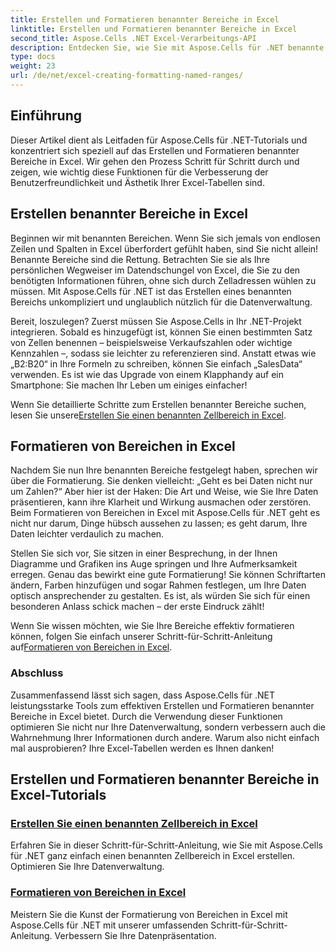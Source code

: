 ```yaml
---
title: Erstellen und Formatieren benannter Bereiche in Excel
linktitle: Erstellen und Formatieren benannter Bereiche in Excel
second_title: Aspose.Cells .NET Excel-Verarbeitungs-API
description: Entdecken Sie, wie Sie mit Aspose.Cells für .NET benannte Bereiche in Excel erstellen und formatieren. Verbessern Sie mühelos Ihr Datenmanagement und Ihre visuelle Präsentation.
type: docs
weight: 23
url: /de/net/excel-creating-formatting-named-ranges/
---
```

## Einführung

Dieser Artikel dient als Leitfaden für Aspose.Cells für .NET-Tutorials und konzentriert sich speziell auf das Erstellen und Formatieren benannter Bereiche in Excel. Wir gehen den Prozess Schritt für Schritt durch und zeigen, wie wichtig diese Funktionen für die Verbesserung der Benutzerfreundlichkeit und Ästhetik Ihrer Excel-Tabellen sind. 

## Erstellen benannter Bereiche in Excel

Beginnen wir mit benannten Bereichen. Wenn Sie sich jemals von endlosen Zeilen und Spalten in Excel überfordert gefühlt haben, sind Sie nicht allein! Benannte Bereiche sind die Rettung. Betrachten Sie sie als Ihre persönlichen Wegweiser im Datendschungel von Excel, die Sie zu den benötigten Informationen führen, ohne sich durch Zelladressen wühlen zu müssen. Mit Aspose.Cells für .NET ist das Erstellen eines benannten Bereichs unkompliziert und unglaublich nützlich für die Datenverwaltung.

Bereit, loszulegen? Zuerst müssen Sie Aspose.Cells in Ihr .NET-Projekt integrieren. Sobald es hinzugefügt ist, können Sie einen bestimmten Satz von Zellen benennen – beispielsweise Verkaufszahlen oder wichtige Kennzahlen –, sodass sie leichter zu referenzieren sind. Anstatt etwas wie „B2:B20“ in Ihre Formeln zu schreiben, können Sie einfach „SalesData“ verwenden. Es ist wie das Upgrade von einem Klapphandy auf ein Smartphone: Sie machen Ihr Leben um einiges einfacher! 

 Wenn Sie detaillierte Schritte zum Erstellen benannter Bereiche suchen, lesen Sie unsere[Erstellen Sie einen benannten Zellbereich in Excel](./create-named-range-of-cells/).

## Formatieren von Bereichen in Excel

Nachdem Sie nun Ihre benannten Bereiche festgelegt haben, sprechen wir über die Formatierung. Sie denken vielleicht: „Geht es bei Daten nicht nur um Zahlen?“ Aber hier ist der Haken: Die Art und Weise, wie Sie Ihre Daten präsentieren, kann ihre Klarheit und Wirkung ausmachen oder zerstören. Beim Formatieren von Bereichen in Excel mit Aspose.Cells für .NET geht es nicht nur darum, Dinge hübsch aussehen zu lassen; es geht darum, Ihre Daten leichter verdaulich zu machen. 

Stellen Sie sich vor, Sie sitzen in einer Besprechung, in der Ihnen Diagramme und Grafiken ins Auge springen und Ihre Aufmerksamkeit erregen. Genau das bewirkt eine gute Formatierung! Sie können Schriftarten ändern, Farben hinzufügen und sogar Rahmen festlegen, um Ihre Daten optisch ansprechender zu gestalten. Es ist, als würden Sie sich für einen besonderen Anlass schick machen – der erste Eindruck zählt! 

 Wenn Sie wissen möchten, wie Sie Ihre Bereiche effektiv formatieren können, folgen Sie einfach unserer Schritt-für-Schritt-Anleitung auf[Formatieren von Bereichen in Excel](./format-ranges/).

### Abschluss

Zusammenfassend lässt sich sagen, dass Aspose.Cells für .NET leistungsstarke Tools zum effektiven Erstellen und Formatieren benannter Bereiche in Excel bietet. Durch die Verwendung dieser Funktionen optimieren Sie nicht nur Ihre Datenverwaltung, sondern verbessern auch die Wahrnehmung Ihrer Informationen durch andere. Warum also nicht einfach mal ausprobieren? Ihre Excel-Tabellen werden es Ihnen danken!

## Erstellen und Formatieren benannter Bereiche in Excel-Tutorials
### [Erstellen Sie einen benannten Zellbereich in Excel](./create-named-range-of-cells/)
Erfahren Sie in dieser Schritt-für-Schritt-Anleitung, wie Sie mit Aspose.Cells für .NET ganz einfach einen benannten Zellbereich in Excel erstellen. Optimieren Sie Ihre Datenverwaltung.
### [Formatieren von Bereichen in Excel](./format-ranges/)
Meistern Sie die Kunst der Formatierung von Bereichen in Excel mit Aspose.Cells für .NET mit unserer umfassenden Schritt-für-Schritt-Anleitung. Verbessern Sie Ihre Datenpräsentation.